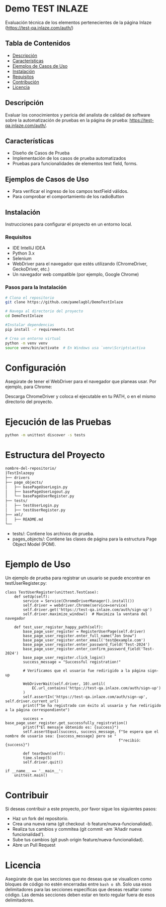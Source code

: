 # Demo TEST INLAZE

Evaluación técnica de los elementos pertenecientes de la página Inlaze (https://test-qa.inlaze.com/auth/)
## Tabla de Contenidos

- [Descripción](#descripción)
- [Características](#características)
- [Ejemplos de Casos de Uso](#uso)
- [Instalación](#instalación)
- [Requisitos](#requisitos)
- [Contribución](#contribución)
- [Licencia](#licencia)

## Descripción

Evaluar los conocimientos y pericia del analista de calidad de software sobre la automatización de pruebas en la página de prueba: https://test-qa.inlaze.com/auth/.
## Características

- Diseño de Casos de Prueba
- Implementación de los casos de prueba automatizados
- Pruebas para funcionalidades de elementos text field, forms.

## Ejemplos de Casos de Uso
- Para verificar el ingreso de los campos textField válidos.
- Para comprobar el comportamiento de los radioButton

## Instalación

Instrucciones para configurar el proyecto en un entorno local.

### Requisitos

- IDE IntelliJ IDEA
- Python 3.x
- Selenium
- WebDriver para el navegador que estés utilizando (ChromeDriver, GeckoDriver, etc.)
- Un navegador web compatible (por ejemplo, Google Chrome)

### Pasos para la Instalación

```bash
# Clona el repositorio
git clone https://github.com/pamelagbl/DemoTestInlaze

# Navega al directorio del proyecto
cd DemoTestInlaze

#Instalar dependencias
pip install -r requirements.txt

# Crea un entorno virtual
python -m venv venv
source venv/bin/activate  # En Windows usa `venv\Scripts\activa
```
# Configuración
Asegúrate de tener el WebDriver para el navegador que planeas usar. Por ejemplo, para Chrome:

Descarga ChromeDriver y coloca el ejecutable en tu PATH, o en el mismo directorio del proyecto.

# Ejecución de las Pruebas

```bash
python -m unittest discover -s tests
```

# Estructura del Proyecto
```bash
nombre-del-repositorio/
├TestInlazepy
├── drivers
├── page_objects/
│   ├── basePageUserLogin.py
│   ├── basePageUserLogout.py
│   └── basePageUserRegister.py
├── tests/
│   ├── testUserLogin.py
│   ├── testUserRegister.py
├── xml/
│   ├── README.md
└──
```
- tests/: Contiene los archivos de prueba.
- pages_objects/: Contiene las clases de página para la estructura Page Object Model (POM).

# Ejemplo de Uso
Un ejemplo de prueba para registrar un usuario se puede encontrar en testUserRegister.py:
```
class TestUserRegister(unittest.TestCase):
    def setUp(self):
        service = Service(ChromeDriverManager().install())
        self.driver = webdriver.Chrome(service=service)
        self.driver.get('https://test-qa.inlaze.com/auth/sign-up')
        self.driver.maximize_window()  # Maximiza la ventana del navegador
        
    def test_user_register_happy_path(self):
        base_page_user_register = RegisterUserPage(self.driver)
        base_page_user_register.enter_full_name("Jon Snow")
        base_page_user_register.enter_email('test@example.com')
        base_page_user_register.enter_password_field('Test-2024')
        base_page_user_register.enter_confirm_password_field('Test-2024')
        base_page_user_register.click_login()
        success_message = "Successful registration!"

        # Verificamos que el usuario fue redirigido a la página sign-up

        WebDriverWait(self.driver, 10).until(
            EC.url_contains('https://test-qa.inlaze.com/auth/sign-up')
        )
        self.assertIn('https://test-qa.inlaze.com/auth/sign-up', self.driver.current_url)
        print(f"Se ha registrado con éxito al usuario y fue redirigido a la página correspondiente")

        success = base_page_user_register.get_successfully_registration()
        print(f"El mensaje obtenido es: {success}")
        self.assertEqual(success, success_message, f"Se espera que el nombre de usuario sea: {success_message} pero se "
                                                   f"recibió: {success}")
                                                   
        def tearDown(self):
        time.sleep(5)
        self.driver.quit()

if __name__ == '__main__':
    unittest.main()
```
# Contribuir
Si deseas contribuir a este proyecto, por favor sigue los siguientes pasos:

- Haz un fork del repositorio.
- Crea una nueva rama (git checkout -b feature/nueva-funcionalidad).
- Realiza tus cambios y commitea (git commit -am 'Añadir nueva funcionalidad').
- Sube tus cambios (git push origin feature/nueva-funcionalidad).
- Abre un Pull Request

# Licencia
Asegúrate de que las secciones que no deseas que se visualicen como bloques de código no estén encerradas entre ```bash o ```sh. Solo usa esos delimitadores para las secciones específicas que deseas resaltar como código. Las demás secciones deben estar en texto regular fuera de esos delimitadores.

